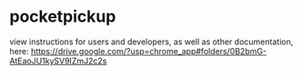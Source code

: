 pocketpickup
============
view instructions for users and developers, as well as other documentation, here: https://drive.google.com/?usp=chrome_app#folders/0B2bmG-AtEaoJU1kySV9IZmJ2c2s
